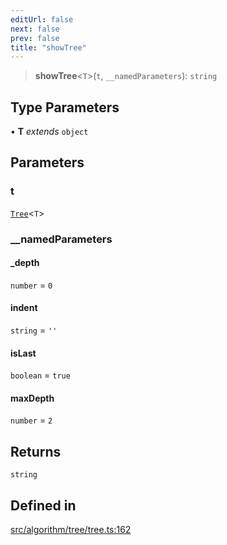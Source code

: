 ```yaml
---
editUrl: false
next: false
prev: false
title: "showTree"
---
```


> **showTree**\<`T`\>(`t`, `__namedParameters`): `string`

## Type Parameters

• **T** *extends* `object`

## Parameters

### t

[`Tree`](/api/interfaces/tree/)\<`T`\>

### \_\_namedParameters

#### _depth

`number` = `0`

#### indent

`string` = `''`

#### isLast

`boolean` = `true`

#### maxDepth

`number` = `2`

## Returns

`string`

## Defined in

[src/algorithm/tree/tree.ts:162](https://github.com/skyleague/axioms/blob/75fb1c5c977f1940e84e5cdcef2be336d1fd81da/src/algorithm/tree/tree.ts#L162)
